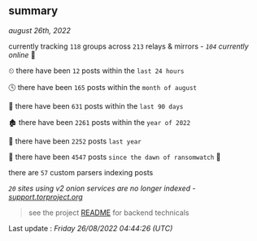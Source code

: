 
## summary
_august 26th, 2022_

currently tracking `118` groups across `213` relays & mirrors - _`104` currently online_ 📡

⏲ there have been `12` posts within the `last 24 hours`

🕓 there have been `165` posts within the `month of august`

📅 there have been `631` posts within the `last 90 days`

🏚 there have been `2261` posts within the `year of 2022`

🚀 there have been `2252` posts `last year`

🦕 there have been `4547` posts `since the dawn of ransomwatch` 🐣

there are `57` custom parsers indexing posts

_`20` sites using v2 onion services are no longer indexed - [support.torproject.org](https://support.torproject.org/onionservices/v2-deprecation/)_

> see the project [README](https://github.com/jmousqueton/ransomwatch#readme) for backend technicals



Last update : _Friday 26/08/2022 04:44:26 (UTC)_

